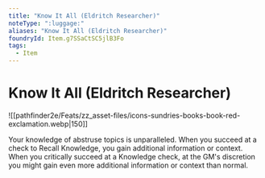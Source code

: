 ```yaml
---
title: "Know It All (Eldritch Researcher)"
noteType: ":luggage:"
aliases: "Know It All (Eldritch Researcher)"
foundryId: Item.g7SSaCtSC5jlB3Fo
tags:
  - Item
---
```


# Know It All (Eldritch Researcher)
![[pathfinder2e/Feats/zz_asset-files/icons-sundries-books-book-red-exclamation.webp|150]]

Your knowledge of abstruse topics is unparalleled. When you succeed at a check to Recall Knowledge, you gain additional information or context. When you critically succeed at a Knowledge check, at the GM's discretion you might gain even more additional information or context than normal.
